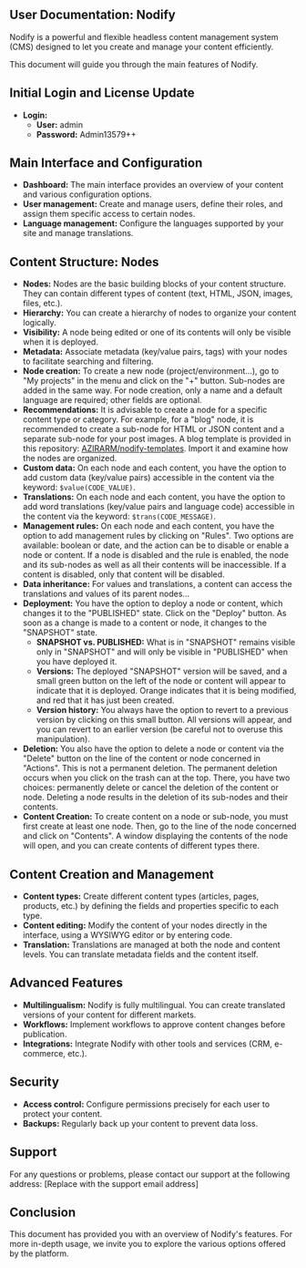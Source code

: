 ## User Documentation: Nodify

Nodify is a powerful and flexible headless content management system (CMS) designed to let you create and manage your content efficiently.

This document will guide you through the main features of Nodify.

## Initial Login and License Update
* **Login:**
    * **User:** admin
    * **Password:** Admin13579++

## Main Interface and Configuration
* **Dashboard:** The main interface provides an overview of your content and various configuration options.
* **User management:** Create and manage users, define their roles, and assign them specific access to certain nodes.
* **Language management:** Configure the languages supported by your site and manage translations.

## Content Structure: Nodes
* **Nodes:** Nodes are the basic building blocks of your content structure. They can contain different types of content (text, HTML, JSON, images, files, etc.).
* **Hierarchy:** You can create a hierarchy of nodes to organize your content logically.
* **Visibility:** A node being edited or one of its contents will only be visible when it is deployed.
* **Metadata:** Associate metadata (key/value pairs, tags) with your nodes to facilitate searching and filtering.
* **Node creation:** To create a new node (project/environment...), go to "My projects" in the menu and click on the "+" button. Sub-nodes are added in the same way. For node creation, only a name and a default language are required; other fields are optional.
* **Recommendations:** It is advisable to create a node for a specific content type or category. For example, for a "blog" node, it is recommended to create a sub-node for HTML or JSON content and a separate sub-node for your post images. A blog template is provided in this repository: [AZIRARM/nodify-templates](https://github.com/AZIRARM/nodify-templates). Import it and examine how the nodes are organized.
* **Custom data:** On each node and each content, you have the option to add custom data (key/value pairs) accessible in the content via the keyword: `$value(CODE_VALUE)`.
* **Translations:** On each node and each content, you have the option to add word translations (key/value pairs and language code) accessible in the content via the keyword: `$trans(CODE_MESSAGE)`.
* **Management rules:** On each node and each content, you have the option to add management rules by clicking on "Rules". Two options are available: boolean or date, and the action can be to disable or enable a node or content. If a node is disabled and the rule is enabled, the node and its sub-nodes as well as all their contents will be inaccessible. If a content is disabled, only that content will be disabled.
* **Data inheritance:** For values and translations, a content can access the translations and values of its parent nodes...
* **Deployment:** You have the option to deploy a node or content, which changes it to the "PUBLISHED" state. Click on the "Deploy" button. As soon as a change is made to a content or node, it changes to the "SNAPSHOT" state.
    * **SNAPSHOT vs. PUBLISHED:** What is in "SNAPSHOT" remains visible only in "SNAPSHOT" and will only be visible in "PUBLISHED" when you have deployed it.
    * **Versions:** The deployed "SNAPSHOT" version will be saved, and a small green button on the left of the node or content will appear to indicate that it is deployed. Orange indicates that it is being modified, and red that it has just been created.
    * **Version history:** You always have the option to revert to a previous version by clicking on this small button. All versions will appear, and you can revert to an earlier version (be careful not to overuse this manipulation).
* **Deletion:** You also have the option to delete a node or content via the "Delete" button on the line of the content or node concerned in "Actions". This is not a permanent deletion. The permanent deletion occurs when you click on the trash can at the top. There, you have two choices: permanently delete or cancel the deletion of the content or node. Deleting a node results in the deletion of its sub-nodes and their contents.
* **Content Creation:** To create content on a node or sub-node, you must first create at least one node. Then, go to the line of the node concerned and click on "Contents". A window displaying the contents of the node will open, and you can create contents of different types there.

## Content Creation and Management
* **Content types:** Create different content types (articles, pages, products, etc.) by defining the fields and properties specific to each type.
* **Content editing:** Modify the content of your nodes directly in the interface, using a WYSIWYG editor or by entering code.
* **Translation:** Translations are managed at both the node and content levels. You can translate metadata fields and the content itself.

## Advanced Features
* **Multilingualism:** Nodify is fully multilingual. You can create translated versions of your content for different markets.
* **Workflows:** Implement workflows to approve content changes before publication.
* **Integrations:** Integrate Nodify with other tools and services (CRM, e-commerce, etc.).

## Security
* **Access control:** Configure permissions precisely for each user to protect your content.
* **Backups:** Regularly back up your content to prevent data loss.

## Support
For any questions or problems, please contact our support at the following address: \[Replace with the support email address]

## Conclusion
This document has provided you with an overview of Nodify's features. For more in-depth usage, we invite you to explore the various options offered by the platform.
